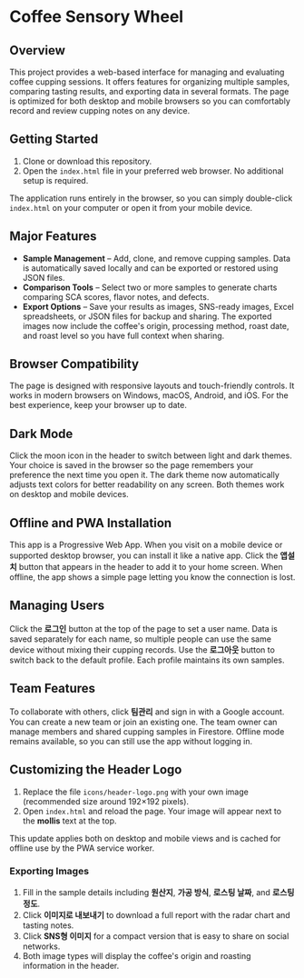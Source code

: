 # Coffee Sensory Wheel

## Overview

This project provides a web-based interface for managing and evaluating coffee cupping sessions. It offers features for organizing multiple samples, comparing tasting results, and exporting data in several formats. The page is optimized for both desktop and mobile browsers so you can comfortably record and review cupping notes on any device.

## Getting Started

1. Clone or download this repository.
2. Open the `index.html` file in your preferred web browser. No additional setup is required.

The application runs entirely in the browser, so you can simply double-click `index.html` on your computer or open it from your mobile device.

## Major Features

- **Sample Management** – Add, clone, and remove cupping samples. Data is automatically saved locally and can be exported or restored using JSON files.
- **Comparison Tools** – Select two or more samples to generate charts comparing SCA scores, flavor notes, and defects.
- **Export Options** – Save your results as images, SNS-ready images, Excel spreadsheets, or JSON files for backup and sharing. The exported images now include the coffee's origin, processing method, roast date, and roast level so you have full context when sharing.

## Browser Compatibility

The page is designed with responsive layouts and touch-friendly controls. It works in modern browsers on Windows, macOS, Android, and iOS. For the best experience, keep your browser up to date.

## Dark Mode

Click the moon icon in the header to switch between light and dark themes. Your choice is saved in the browser so the page remembers your preference the next time you open it. The dark theme now automatically adjusts text colors for better readability on any screen. Both themes work on desktop and mobile devices.

## Offline and PWA Installation

This app is a Progressive Web App. When you visit on a mobile device or supported desktop browser, you can install it like a native app. Click the **앱설치** button that appears in the header to add it to your home screen. When offline, the app shows a simple page letting you know the connection is lost.

## Managing Users

Click the **로그인** button at the top of the page to set a user name. Data is saved separately for each name, so multiple people can use the same device without mixing their cupping records. Use the **로그아웃** button to switch back to the default profile. Each profile maintains its own samples.

## Team Features

To collaborate with others, click **팀관리** and sign in with a Google account. You can create a new team or join an existing one. The team owner can manage members and shared cupping samples in Firestore. Offline mode remains available, so you can still use the app without logging in.

## Customizing the Header Logo

1. Replace the file `icons/header-logo.png` with your own image (recommended size around 192×192 pixels).
2. Open `index.html` and reload the page. Your image will appear next to the **mollis** text at the top.

This update applies both on desktop and mobile views and is cached for offline use by the PWA service worker.

### Exporting Images

1. Fill in the sample details including **원산지**, **가공 방식**, **로스팅 날짜**, and **로스팅 정도**.
2. Click **이미지로 내보내기** to download a full report with the radar chart and tasting notes.
3. Click **SNS형 이미지** for a compact version that is easy to share on social networks.
4. Both image types will display the coffee's origin and roasting information in the header.
